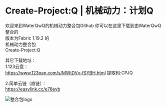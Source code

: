 # Create-Project:Q | 机械动力：计划Q
欢迎来到WaterQwQ的机械动力整合包Github
你可以在这里下载到由WaterQwQ整合的  
版本为Fabric 1.19.2 的  
机械动力整合包  
Create-Project:Q  
  
其它下载地址：  
1.123云盘：  
https://www.123pan.com/s/MWtDVv-fSYBH.html 提取码:CPJQ  
  
2.简单云链（直链）：  
https://easylink.cc/e78eyb  

![整合包logo](https://s2.loli.net/2023/07/03/jGabV9Lck4AHX7M.png)
